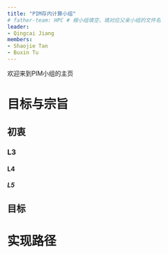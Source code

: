 ```yaml
---
title: "PIM存内计算小组"
# father-team: HPC # 根小组填空，填对应父亲小组的文件名
leader:
- Qingcai Jiang
members:
- Shaojie Tan
- Buxin Tu
---
```


欢迎来到PIM小组的主页

# 目标与宗旨

## 初衷

### L3

#### L4

##### L5

## 目标

# 实现路径

